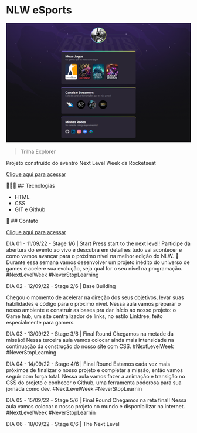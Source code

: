 # NLW eSports

![preview](./assets/preview.png)

>Trilha Explorer

Projeto construído do eventro Next Level Week da Rocketseat

[Clique aqui para acessar](https://rodrigolourdes.github.io/nlw-trilhaexplorer-esports22/)

👨🏿‍💻 ## Tecnologias

- HTML
- CSS
- GIT e Github

💚 ## Contato

[Clique aqui para acessar](https://www.linkedin.com/in/rodrigodelourdes/)


DIA 01 - 11/09/22 - Stage 1/6 | Start
Press start to the next level! Participe da abertura do evento ao vivo e descubra em detalhes tudo vai acontecer e como vamos avançar para o próximo nível na melhor edição do NLW. 🚀 Durante essa semana vamos desenvolver um projeto inédito do universo de games e acelere sua evolução, seja qual for o seu nível na programação. #NextLevelWeek #NeverStopLearning

DIA 02 - 12/09/22 - Stage 2/6 | Base Building

Chegou o momento de acelerar na direção dos seus objetivos, levar suas habilidades e código para o próximo nível. Nessa aula vamos preparar o nosso ambiente e construir as bases pra dar início ao nosso projeto: o Game hub, um site centralizador de links, no estilo Linktree, feito especialmente para gamers. 

DIA 03 - 13/09/22 - Stage 3/6 | Final Round
Chegamos na metade da missão! Nessa terceira aula vamos colocar ainda mais intensidade na continuação da construção do nosso site com CSS. #NextLevelWeek #NeverStopLearning

DIA 04 - 14/09/22 - Stage 4/6 | Final Round
Estamos cada vez mais próximos de finalizar o nosso projeto e completar a missão, então vamos seguir com força total. Nessa aula vamos fazer a animação e transição no CSS do projeto e conhecer o Github, uma ferramenta poderosa para sua jornada como dev. #NextLevelWeek #NeverStopLearnin

DIA 05 - 15/09/22 - Stage 5/6 | Final Round
Chegamos na reta final! Nessa aula vamos colocar o nosso projeto no mundo e disponibilizar na internet. #NextLevelWeek #NeverStopLearnin

DIA 06 - 18/09/22 - Stage 6/6 | The Next Level
